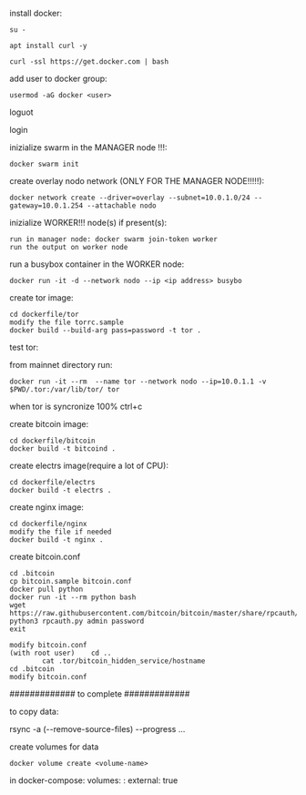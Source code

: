 install docker:

    su -

    apt install curl -y
 
    curl -ssl https://get.docker.com | bash

add user to docker group:

    usermod -aG docker <user>

loguot

login



inizialize swarm in the MANAGER node !!!:

    docker swarm init

create overlay nodo network (ONLY FOR THE MANAGER NODE!!!!!):

    docker network create --driver=overlay --subnet=10.0.1.0/24 --gateway=10.0.1.254 --attachable nodo


inizialize WORKER!!! node(s) if present(s):

    run in manager node: docker swarm join-token worker
    run the output on worker node

run a busybox container in the WORKER node:

    docker run -it -d --network nodo --ip <ip address> busybo


create tor image:

    cd dockerfile/tor
    modify the file torrc.sample
    docker build --build-arg pass=password -t tor .

test tor:

from mainnet directory run:

    docker run -it --rm  --name tor --network nodo --ip=10.0.1.1 -v $PWD/.tor:/var/lib/tor/ tor 

when tor is syncronize 100% ctrl+c

create bitcoin image:

    cd dockerfile/bitcoin
    docker build -t bitcoind .

create electrs image(require a lot of CPU):

    cd dockerfile/electrs
    docker build -t electrs .

create nginx image:

    cd dockerfile/nginx
    modify the file if needed
    docker build -t nginx .





create bitcoin.conf

    cd .bitcoin
    cp bitcoin.sample bitcoin.conf
    docker pull python
    docker run -it --rm python bash
    wget https://raw.githubusercontent.com/bitcoin/bitcoin/master/share/rpcauth/rpcauth.py
    python3 rpcauth.py admin password
    exit

    modify bitcoin.conf
    (with root user) 	cd ..
			cat .tor/bitcoin_hidden_service/hostname 
    cd .bitcoin
    modify bitcoin.conf

#############
to complete
#############

to copy data:

rsync -a (--remove-source-files) --progress ...

create volumes for data

	docker volume create <volume-name>

in docker-compose:
	volumes:
          <volume-name>:
    	    external: true




